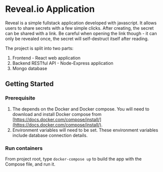 # Reveal.io Application

Reveal is a simple fullstack application developed with javascript. It allows users to share secrets with a few simple clicks. After creating, the secret can be shared with a link. Be careful when opening the link though - it can only be revealed once, the secret will self-destruct itself after reading.

The project is split into two parts:

1. Frontend - React web application
2. Backend RESTful API - Node-Express application
3. Mongo database

## Getting Started

### Prerequisite

1. The depends on the Docker and Docker compose. You will need to download and install Docker compose from [https://docs.docker.com/compose/install/](https://docs.docker.com/compose/install/).
2. Environment variables will need to be set. These environment variables include database connection details.

### Run containers

From project root, type `docker-compose up` to build the app with the Compose file, and run it.
